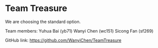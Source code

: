 # Team Treasure
We are choosing the standard option.

Team members:
Yuhua Bai (yb71)
Wanyi Chen (wc151)
Sicong Fan (sf269)

GitHub link:
https://github.com/WanyiChen/TeamTreasure
